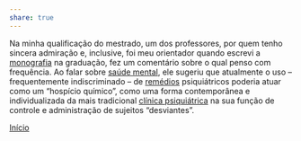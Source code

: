 ```yaml
---  
share: true  
---  
```

  
Na minha qualificação do mestrado, um dos professores, por quem tenho sincera admiração e, inclusive, foi meu orientador quando escrevi a [monografia](Monografia.md) na graduação, fez um comentário sobre o qual penso com frequência. Ao falar sobre [saúde mental](Saúde%20Mental.md), ele sugeriu que atualmente o uso – frequentemente indiscriminado – de [remédios](Remédios.md) psiquiátricos poderia atuar como um “hospício químico”, como uma forma contemporânea e individualizada da mais tradicional [clínica psiquiátrica](Clínica%20Psiquiátrica.md) na sua função de controle e administração de sujeitos “desviantes”.  
  
[Início](Início.md)